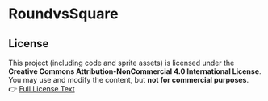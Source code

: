 # RoundvsSquare

## License

This project (including code and sprite assets) is licensed under the  
**Creative Commons Attribution-NonCommercial 4.0 International License**.  
You may use and modify the content, but **not for commercial purposes**.  
👉 [Full License Text](https://creativecommons.org/licenses/by-nc/4.0/)
